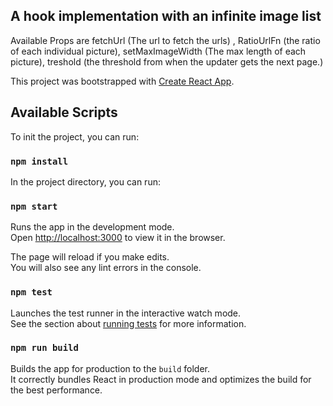 
## A hook implementation with an infinite image list

Available Props are fetchUrl (The url to fetch the urls) , RatioUrlFn (the ratio of each individual picture), setMaxImageWidth (The max length of each picture), treshold (the threshold from when the updater gets the next page.)


 







This project was bootstrapped with [Create React App](https://github.com/facebook/create-react-app).
## Available Scripts
To init the project, you can run: 

### `npm install`

In the project directory, you can run:

### `npm start`

Runs the app in the development mode.<br>
Open [http://localhost:3000](http://localhost:3000) to view it in the browser.

The page will reload if you make edits.<br>
You will also see any lint errors in the console.

### `npm test`

Launches the test runner in the interactive watch mode.<br>
See the section about [running tests](https://facebook.github.io/create-react-app/docs/running-tests) for more information.

### `npm run build`

Builds the app for production to the `build` folder.<br>
It correctly bundles React in production mode and optimizes the build for the best performance.
